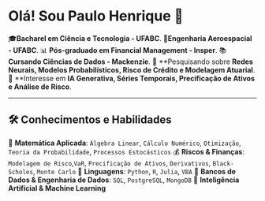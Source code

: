 # Olá! Sou Paulo Henrique 👋

🎓**Bacharel em Ciência e Tecnologia - UFABC**.
🚀**Engenharia Aeroespacial - UFABC**.
📊 **Pós-graduado em Financial Management - Insper**.
📚 **Cursando Ciências de Dados - Mackenzie**.
💭 **Pesquisando sobre **Redes Neurais, Modelos Probabilísticos, Risco de Crédito e Modelagem Atuarial**.
🎯 **Interesse em **IA Generativa, Séries Temporais, Precificação de Ativos e Análise de Risco**.

---

## 🛠️ **Conhecimentos e Habilidades**

🧮 **Matemática Aplicada**: `Álgebra Linear`, `Cálculo Numérico`, `Otimização`, `Teoria da Probabilidade`, `Processos Estocásticos`
💰 **Riscos & Finanças**: `Modelagem de Risco`,`VaR`, `Precificação de Ativos`, `Derivativos`, `Black-Scholes`, `Monte Carlo`
🐍 **Linguagens**: `Python`, `R`, `Julia`, `VBA`
💾 **Bancos de Dados & Engenharia de Dados**: `SQL`, `PostgreSQL`, `MongoDB` 
🧠 **Inteligência Artificial & Machine Learning** 

